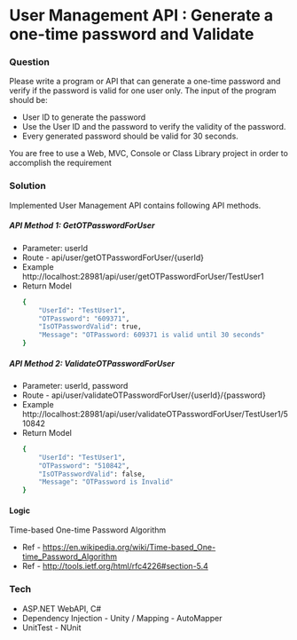 # User Management API : Generate a one-time password and Validate 

### Question 
Please write a program or API that can generate a one-time password and verify if the password is valid for one user only. 
The input of the program should be: 
- User ID to generate the password
- Use the User ID and the password to verify the validity of the password.
- Every generated password should be valid for 30 seconds.

You are free to use a Web, MVC, Console or Class Library project in order to accomplish the requirement

### Solution
Implemented User Management API contains following API methods. 
##### API Method 1: GetOTPasswordForUser
- Parameter: userId
- Route - api/user/getOTPasswordForUser/{userId}
- Example http://localhost:28981/api/user/getOTPasswordForUser/TestUser1
- Return Model 
    ```sh
    {
        "UserId": "TestUser1",
        "OTPassword": "609371",
        "IsOTPasswordValid": true,
        "Message": "OTPassword: 609371 is valid until 30 seconds"
   }
    ```

##### API Method 2: ValidateOTPasswordForUser
- Parameter: userId, password
- Route - api/user/validateOTPasswordForUser/{userId}/{password}
- Example http://localhost:28981/api/user/validateOTPasswordForUser/TestUser1/510842
- Return Model 
    ```sh
    {
        "UserId": "TestUser1",
        "OTPassword": "510842",
        "IsOTPasswordValid": false,
        "Message": "OTPassword is Invalid"
    }
    ```

#### Logic
Time-based One-time Password Algorithm
- Ref - https://en.wikipedia.org/wiki/Time-based_One-time_Password_Algorithm
- Ref - http://tools.ietf.org/html/rfc4226#section-5.4

### Tech
- ASP.NET WebAPI, C#
- Dependency Injection - Unity / Mapping - AutoMapper
- UnitTest - NUnit
